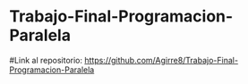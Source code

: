# Trabajo-Final-Programacion-Paralela
#Link al repositorio:
https://github.com/Agirre8/Trabajo-Final-Programacion-Paralela
